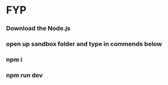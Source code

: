 # FYP

### Download the Node.js

### open up sandbox folder and type in commends below

### npm i
### npm run dev
